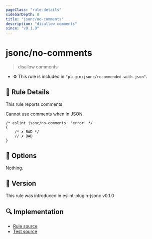 ```yaml
---
pageClass: "rule-details"
sidebarDepth: 0
title: "jsonc/no-comments"
description: "disallow comments"
since: "v0.1.0"
---
```

# jsonc/no-comments

> disallow comments

- :gear: This rule is included in `"plugin:jsonc/recommended-with-json"`.

## :book: Rule Details

This rule reports comments.

Cannot use comments when in JSON.

<eslint-code-block>

<!-- eslint-skip -->

```json5
/* eslint jsonc/no-comments: 'error' */
{
    /* ✗ BAD */
    // ✗ BAD
}
```

</eslint-code-block>

## :wrench: Options

Nothing.

## :rocket: Version

This rule was introduced in eslint-plugin-jsonc v0.1.0

## :mag: Implementation

- [Rule source](https://github.com/ota-meshi/eslint-plugin-jsonc/blob/master/lib/rules/no-comments.ts)
- [Test source](https://github.com/ota-meshi/eslint-plugin-jsonc/blob/master/tests/lib/rules/no-comments.ts)
